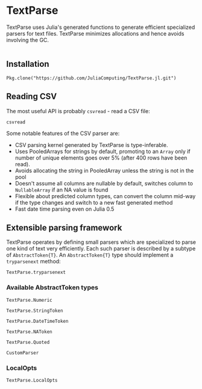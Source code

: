 # TextParse

TextParse uses Julia's generated functions to generate efficient specialized parsers for text files. TextParse minimizes allocations and hence avoids involving the GC.

```@contents
```

## Installation

```
Pkg.clone("https://github.com/JuliaComputing/TextParse.jl.git")
```

## Reading CSV

The most useful API is probably `csvread` - read a CSV file:

```@docs
csvread
```

Some notable features of the CSV parser are:

- CSV parsing kernel generated by TextParse is type-inferable.
- Uses PooledArrays for strings by default, promoting to an `Array` only if number of unique elements goes over 5% (after 400 rows have been read).
- Avoids allocating the string in PooledArray unless the string is not in the pool
- Doesn't assume all columns are nullable by default, switches column to `NullableArray` if an NA value is found
- Flexible about predicted column types, can convert the column mid-way if the type changes and switch to a new fast generated method
- Fast date time parsing even on Julia 0.5

## Extensible parsing framework

TextParse operates by defining small parsers which are specialized to parse one kind of text very efficiently. Each such parser is described by a subtype of `AbstractToken{T}`. An `AbstractToken{T}` type should implement a `tryparsenext` method:

```@docs
TextParse.tryparsenext
```

### Available AbstractToken types

```@docs
TextParse.Numeric
```

```@docs
TextParse.StringToken
```

```@docs
TextParse.DateTimeToken
```

```@docs
TextParse.NAToken
```
```@docs
TextParse.Quoted
```

```@docs
CustomParser
```

### LocalOpts

```@docs
TextParse.LocalOpts
```
